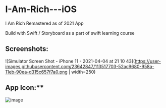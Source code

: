 # I-Am-Rich---iOS
I Am Rich Remastered as of 2021 App

Build with Swift / Storyboard as a part of swift learning course

## Screenshots:   
![Simulator Screen Shot - iPhone 11 - 2021-04-04 at 21 10 43](https://user-images.githubusercontent.com/23642847/113517703-52ac9680-958a-11eb-90ea-d315c657f7a0.png | width=250)

## App Icon:**   
![image](https://user-images.githubusercontent.com/23642847/113517710-5cce9500-958a-11eb-9043-4da1f141c266.png)
